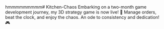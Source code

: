 hmmmmmmmmm# Kitchen-Chaos
 Embarking on a two-month game development journey, my 3D strategy game is now live! 🚀 Manage orders, beat the clock, and enjoy the chaos. An ode to consistency and dedication! 🎮 
